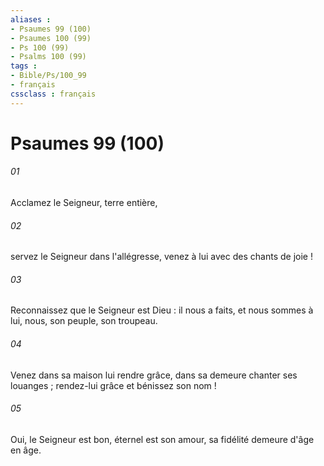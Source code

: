 ```yaml
---
aliases : 
- Psaumes 99 (100)
- Psaumes 100 (99)
- Ps 100 (99)
- Psalms 100 (99)
tags : 
- Bible/Ps/100_99
- français
cssclass : français
---
```


# Psaumes 99 (100)

###### 01
Acclamez le Seigneur, terre entière,
###### 02
servez le Seigneur dans l'allégresse, venez à lui avec des chants de joie !
###### 03
Reconnaissez que le Seigneur est Dieu : il nous a faits, et nous sommes à lui, nous, son peuple, son troupeau.
###### 04
Venez dans sa maison lui rendre grâce, dans sa demeure chanter ses louanges ; rendez-lui grâce et bénissez son nom !
###### 05
Oui, le Seigneur est bon, éternel est son amour, sa fidélité demeure d'âge en âge.
